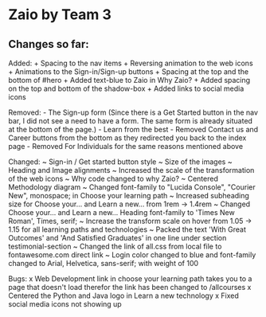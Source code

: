 # Zaio by Team 3


## Changes so far:
  Added:
    + Spacing to the nav items
    + Reversing animation to the web icons
    + Animations to the Sign-in/Sign-up buttons
    + Spacing at the top and the bottom of #hero
    + Added text-blue to Zaio in Why Zaio?
    + Added spacing on the top and bottom of the shadow-box
    + Added links to social media icons

  Removed:
    - The Sign-up form (Since there is a Get Started button in the nav bar, I did not see a need to have a form. 
      The same form is already situated at the bottom of the page.)
    - Learn from the best
    - Removed Contact us and Career buttons from the bottom as they redirected you back to the index page
    - Removed For Individuals for the same reasons mentioned above
    
  Changed:
    ~ Sign-in / Get started button style
    ~ Size of the images
    ~ Heading and Image alignments
    ~ Increased the scale of the transformation of the web icons
    ~ Why code changed to why Zaio?
    ~ Centered Methodology diagram
    ~ Changed font-family to "Lucida Console", "Courier New", monospace; in Choose your learning path
    ~ Increased subheading size for Choose your... and Learn a new... from 1rem -> 1.4rem
    ~ Changed Choose your... and Learn a new... Heading font-family to 'Times New Roman', Times, serif;
    ~ Increase the transform scale on hover from 1.05 -> 1.15 for all learning paths and technologies
    ~ Packed the text 'With Great Outcomes' and 'And Satisfied Graduates' in one line under section testimonial-section
    ~ Changed the link of all.css from local file to fontawesome.com direct link
    ~ Login color changed to blue and font-family changed to Arial, Helvetica, sans-serif; with weight of 100

  Bugs:
    x Web Development link in choose your learning path takes you to a page that doesn't load therefor the link has been changed to /allcourses
    x Centered the Python and Java logo in Learn a new technology
    x Fixed social media icons not showing up